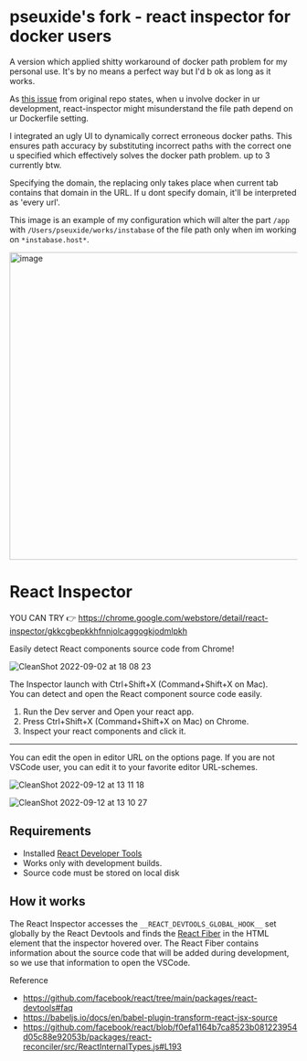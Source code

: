 # pseuxide's fork - react inspector for docker users

A version which applied shitty workaround of docker path problem for my personal use. It's by no means a perfect way but I'd b ok as long as it works.

As [this issue](https://github.com/hand-dot/react-inspector/issues/3) from original repo states, when u involve docker in ur development, react-inspector might misunderstand the file path depend on ur Dockerfile setting.

I integrated an ugly UI to dynamically correct erroneous docker paths. This ensures path accuracy by substituting incorrect paths with the correct one u specified which effectively solves the docker path problem. up to 3 currently btw.

Specifying the domain, the replacing only takes place when current tab contains that domain in the URL. If u dont specify domain, it'll be interpreted as 'every url'.

This image is an example of my configuration which will alter the part `/app` with `/Users/pseuxide/works/instabase` of the file path only when im working on `*instabase.host*`.

<img width="538" alt="image" src="https://github.com/pseuxide/react-inspector/assets/33578715/1cc7674e-3112-4c25-acf2-fa2d0dc27e8e">

# React Inspector

YOU CAN TRY 👉 https://chrome.google.com/webstore/detail/react-inspector/gkkcgbepkkhfnnjolcaggogkjodmlpkh

Easily detect React components source code from Chrome!

![CleanShot 2022-09-02 at 18 08 23](https://user-images.githubusercontent.com/24843808/188106077-ff409aeb-0145-4977-9be2-16d04809cc78.gif)

The Inspector launch with Ctrl+Shift+X (Command+Shift+X on Mac).  
You can detect and open the React component source code easily.

1. Run the Dev server and Open your react app.
2. Press Ctrl+Shift+X (Command+Shift+X on Mac) on Chrome.
3. Inspect your react components and click it.

---

You can edit the open in editor URL on the options page. If you are not VSCode user, you can edit it to your favorite editor URL-schemes.

![CleanShot 2022-09-12 at 13 11 18](https://user-images.githubusercontent.com/24843808/189572510-a54463ff-1f11-4c92-a19f-007ad113009b.png)

![CleanShot 2022-09-12 at 13 10 27](https://user-images.githubusercontent.com/24843808/189572514-0c7993b4-0067-4984-8ee2-89ba978907ed.png)



## Requirements

- Installed [React Developer Tools](https://chrome.google.com/webstore/detail/react-developer-tools/fmkadmapgofadopljbjfkapdkoienihi?hl=en)
- Works only with development builds.
- Source code must be stored on local disk

## How it works

The React Inspector accesses the `__REACT_DEVTOOLS_GLOBAL_HOOK__` set globally by the React Devtools and finds the [React Fiber](https://reactjs.org/docs/faq-internals.html#what-is-react-fiber) in the HTML element that the inspector hovered over.
The React Fiber contains information about the source code that will be added during development, so we use that information to open the VSCode.

Reference
- https://github.com/facebook/react/tree/main/packages/react-devtools#faq
- https://babeljs.io/docs/en/babel-plugin-transform-react-jsx-source
- https://github.com/facebook/react/blob/f0efa1164b7ca8523b081223954d05c88e92053b/packages/react-reconciler/src/ReactInternalTypes.js#L193
